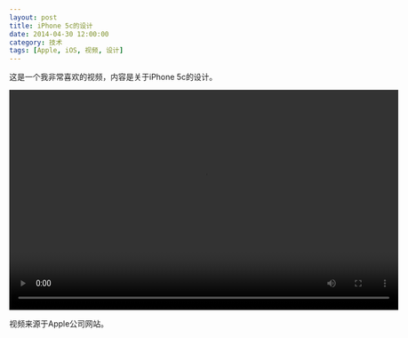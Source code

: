 ```yaml
---
layout: post
title: iPhone 5c的设计
date: 2014-04-30 12:00:00
category: 技术
tags: [Apple, iOS, 视频, 设计]
---
```


这是一个我非常喜欢的视频，内容是关于iPhone 5c的设计。

<!--more-->

<video width="700" height="396" src="https://github.com/shengbin/storage/raw/refs/heads/main/iphone5c-designed-together.mp4" 
type="video/mp4" preload="auto" controls="controls">
Your browser does not support the video tag.
</video>

视频来源于Apple公司网站。
